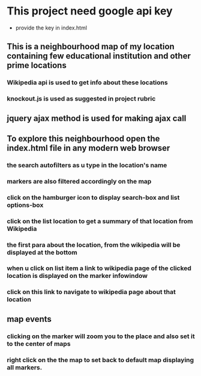 #  This project need google api key
* provide the key in index.html

## This is a neighbourhood map of my location containing few educational institution and other prime locations

### Wikipedia api is used to get info about these locations

### knockout.js is used as suggested in project rubric

## jquery ajax method is used for making ajax call

## To explore this neighbourhood open the index.html file in any modern web browser

### the search autofilters as u type in the location's name

### markers are also filtered accordingly on the map

### click on the hamburger icon to display search-box and list options-box

### click on the list location to get a summary of that location from Wikipedia

### the first para about the location, from the wikipedia will be displayed at the bottom

### when u click on list item a link to wikipedia page of the clicked location is displayed on the marker infowindow

### click on this link to navigate to wikipedia page about that location

## map events

### clicking on the marker will zoom you to the place and also set it to the center of maps

### right click on the the map to set back to default map displaying all markers.
